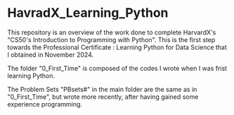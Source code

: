 # HavradX_Learning_Python

This repository is an overview of the work done to complete HarvardX's "CS50's Introduction to Programming with Python". This is the first step towards the Professional Certificate : Learning Python for Data Science that I obtained in November 2024.

The folder "0_First_Time"  is composed of the codes I wrote when I was frist learning Python.

The Problem Sets "PBsets#" in the main folder are the same as in "0_First_Time", but wrote more recently, after having gained some experience programming.
